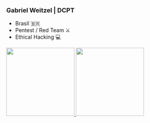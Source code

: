 ### Gabriel Weitzel | DCPT

- Brasil 🇧🇷
- Pentest / Red Team ⚔
- Ethical Hacking 💻

<div>
  <a href="https://github.com/Gabrielzw7">
  <img height="180em" src="https://github-readme-stats.vercel.app/api?username=Gabrielzw7&show_icons=true&theme=dracula&include_all_commits=true&count_private=true"/>
  <img height="180em" src="https://github-readme-stats.vercel.app/api/top-langs/?username=Gabrielzw7&layout=compact&langs_count=7&theme=dracula"/>
</div>
